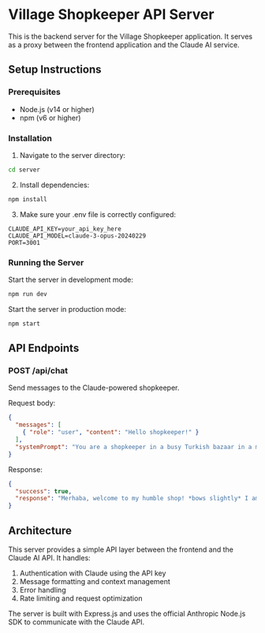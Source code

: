 # Village Shopkeeper API Server

This is the backend server for the Village Shopkeeper application. It serves as a proxy between the frontend application and the Claude AI service.

## Setup Instructions

### Prerequisites
- Node.js (v14 or higher)
- npm (v6 or higher)

### Installation

1. Navigate to the server directory:
```bash
cd server
```

2. Install dependencies:
```bash
npm install
```

3. Make sure your .env file is correctly configured:
```
CLAUDE_API_KEY=your_api_key_here
CLAUDE_API_MODEL=claude-3-opus-20240229
PORT=3001
```

### Running the Server

Start the server in development mode:
```bash
npm run dev
```

Start the server in production mode:
```bash
npm start
```

## API Endpoints

### POST /api/chat
Send messages to the Claude-powered shopkeeper.

Request body:
```json
{
  "messages": [
    { "role": "user", "content": "Hello shopkeeper!" }
  ],
  "systemPrompt": "You are a shopkeeper in a busy Turkish bazaar in a medieval fantasy world..."
}
```

Response:
```json
{
  "success": true,
  "response": "Merhaba, welcome to my humble shop! *bows slightly* I am Kemal, purveyor of the finest weapons and magical items in all the bazaar..."
}
```

## Architecture

This server provides a simple API layer between the frontend and the Claude AI API. It handles:

1. Authentication with Claude using the API key
2. Message formatting and context management
3. Error handling
4. Rate limiting and request optimization

The server is built with Express.js and uses the official Anthropic Node.js SDK to communicate with the Claude API. 
